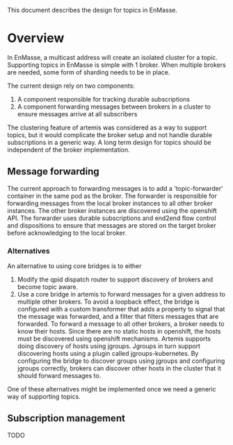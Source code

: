 This document describes the design for topics in EnMasse.

# Overview

In EnMasse, a multicast address will create an isolated cluster for a topic. Supporting topics in EnMasse is simple with 1 broker. When multiple brokers are needed, some form of sharding needs to be in place.

The current design rely on two components:

   1. A component responsible for tracking durable subscriptions
   2. A component forwarding messages between brokers in a cluster to ensure messages arrive at all subscribers

The clustering feature of artemis was considered as a way to support topics, but it would complicate the broker setup and not handle durable subscriptions in a generic way. A long term design for topics should be independent of the broker implementation.

## Message forwarding

The current approach to forwarding messages is to add a 'topic-forwarder' container in the same pod
as the broker. The forwarder is responsible for forwarding messages from the local broker instances
to all other broker instances. The other broker instances are discovered using the openshift API.
The forwarder uses durable subscriptions and end2end flow control and dispositions to ensure that
messages are stored on the target broker before acknowledging to the local broker.



### Alternatives

An alternative to using core bridges is to either

   1. Modify the qpid dispatch router to support discovery of brokers and become topic aware.
   2. Use a core bridge in artemis to forward messages for a given address to multiple other brokers. To avoid a loopback effect, the bridge is configured with a custom transformer that adds a property to signal that the message was forwarded, and a filter that filters messages that are forwarded. To forward a message to all other brokers, a broker needs to know their hosts. Since there are no static hosts in openshift, the hosts must be discovered using openshift mechanisms. Artemis supports doing discovery of hosts using jgroups. Jgroups in turn support discovering hosts using a plugin called jgroups-kubernetes. By configuring the bridge to discover groups using jgroups and configuring jgroups correctly, brokers can discover other hosts in the cluster that it should forward messages to.

One of these alternatives might be implemented once we need a generic way of supporting topics.

## Subscription management

TODO
